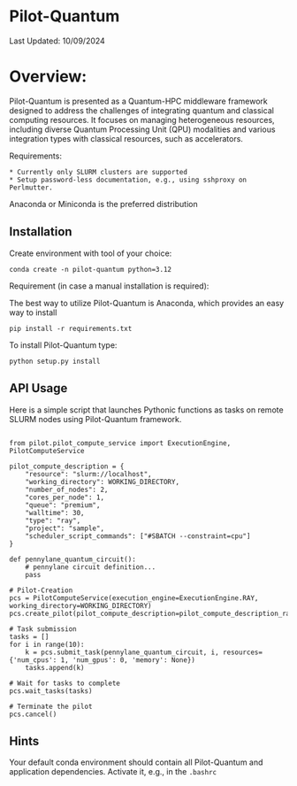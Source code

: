 # Pilot-Quantum

Last Updated: 10/09/2024

# Overview:

Pilot-Quantum is presented as a Quantum-HPC middleware framework designed to address the challenges of integrating quantum and classical computing resources. It focuses on managing heterogeneous resources, including diverse Quantum Processing Unit (QPU) modalities and various integration types with classical resources, such as accelerators.
 
Requirements:

	* Currently only SLURM clusters are supported
	* Setup password-less documentation, e.g., using sshproxy on Perlmutter.

Anaconda or Miniconda is the preferred distribution


## Installation

Create environment with tool of your choice:

    conda create -n pilot-quantum python=3.12

Requirement (in case a manual installation is required):

The best way to utilize Pilot-Quantum is Anaconda, which provides an easy way to install

    pip install -r requirements.txt

To install Pilot-Quantum type:

    python setup.py install

## API Usage

Here is a simple script that launches Pythonic functions as tasks on remote SLURM nodes using Pilot-Quantum framework.

```

from pilot.pilot_compute_service import ExecutionEngine, PilotComputeService

pilot_compute_description = {
    "resource": "slurm://localhost",
    "working_directory": WORKING_DIRECTORY,
    "number_of_nodes": 2,
    "cores_per_node": 1,
    "queue": "premium",
    "walltime": 30,
    "type": "ray",
    "project": "sample",
    "scheduler_script_commands": ["#SBATCH --constraint=cpu"]    
}

def pennylane_quantum_circuit():
    # pennylane circuit definition...
    pass
    
# Pilot-Creation
pcs = PilotComputeService(execution_engine=ExecutionEngine.RAY, working_directory=WORKING_DIRECTORY)
pcs.create_pilot(pilot_compute_description=pilot_compute_description_ray)

# Task submission
tasks = []
for i in range(10):
    k = pcs.submit_task(pennylane_quantum_circuit, i, resources={'num_cpus': 1, 'num_gpus': 0, 'memory': None})
    tasks.append(k)

# Wait for tasks to complete
pcs.wait_tasks(tasks)

# Terminate the pilot
pcs.cancel()

```


## Hints

Your default conda environment should contain all Pilot-Quantum and application dependencies. Activate it, e.g., in the `.bashrc`
